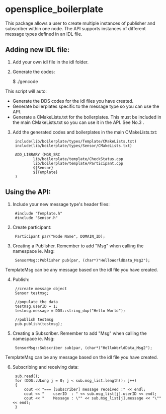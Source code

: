 # opensplice_boilerplate
This package allows a user to create multiple instances of publisher and subscriber within one node. The API supports instances of different message types defined in an IDL file.

## Adding new IDL file:

1. Add your own idl file in the idl folder.
2. Generate the codes:
    
    $ ./gencode

This script will auto:  
- Generate the DDS codes for the idl files you have created. 
- Generate boilerplates specific to the message type so you can use the API.
- Generate a CMakeLists.txt for the boilerplates. This must be included in the main CMakeLists.txt so you can use it in the API. See No.3 .

3. Add the generated codes and boilerplates in the main CMakeLists.txt:

        include(lib/boilerplate/types/Template/CMakeLists.txt)
        include(lib/boilerplate/types/Sensor/CMakeLists.txt)

        ADD_LIBRARY (MGR_SRC
                lib/boilerplate/template/CheckStatus.cpp
                lib/boilerplate/template/Participant.cpp
                ${Sensor}
                ${Template}
        )

## Using the API:

1. Include your new message type's header files:
    
        #include "Template.h"
        #include "Sensor.h"

2. Create participant:
    
        Participant par("Node Name", DOMAIN_ID);


3. Creating a Publisher. Remember to add "Msg" when calling the namespace ie. <MessageType>Msg:
  
        SensorMsg::Publisher pub(par, (char*)"HelloWorldData_Msg2");

TemplateMsg can be any message based on the idl file you have created.

4. Publish:
        
        //create message object
        Sensor testmsg;
        
        //populate the data
        testmsg.userID = 1;
        testmsg.message = DDS::string_dup("Hello World");
        
        //publish testmsg
        pub.publish(testmsg);

5. Creating a Subscriber. Remember to add "Msg" when calling the namespace ie. <MessageType>Msg:

        SensorMsg::Subscriber sub(par, (char*)"HelloWorldData_Msg2");


TemplateMsg can be any message based on the idl file you have created.

6. Subscribing and receiving data:

        sub.read();        
        for (DDS::ULong j = 0; j < sub.msg_list.length(); j++)
        {
            cout << "=== [Subscriber] message received :" << endl;
            cout << "    userID  : " << sub.msg_list[j].userID << endl;
            cout << "    Message : \"" << sub.msg_list[j].message << "\"" << endl;
        }    
